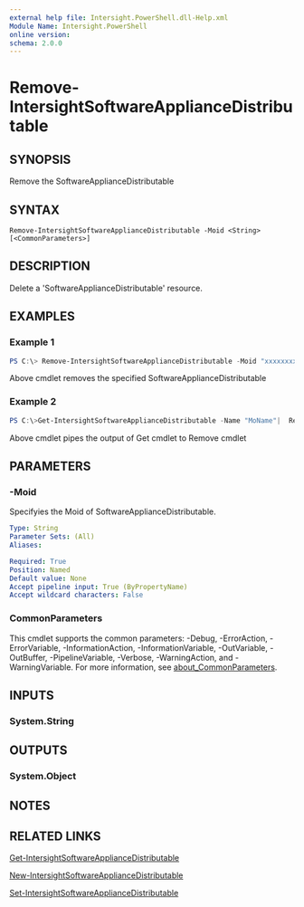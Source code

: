 ```yaml
---
external help file: Intersight.PowerShell.dll-Help.xml
Module Name: Intersight.PowerShell
online version:
schema: 2.0.0
---
```


# Remove-IntersightSoftwareApplianceDistributable

## SYNOPSIS
Remove the SoftwareApplianceDistributable

## SYNTAX

```
Remove-IntersightSoftwareApplianceDistributable -Moid <String> [<CommonParameters>]
```

## DESCRIPTION
Delete a &apos;SoftwareApplianceDistributable&apos; resource.

## EXAMPLES

### Example 1
```powershell
PS C:\> Remove-IntersightSoftwareApplianceDistributable -Moid "xxxxxxxxxxxxxxxxxxxxxxxxxxx"
```
Above cmdlet removes the specified SoftwareApplianceDistributable 

### Example 2
```powershell
PS C:\>Get-IntersightSoftwareApplianceDistributable -Name "MoName"|  Remove-IntersightSoftwareApplianceDistributable
```
Above cmdlet pipes the output of Get cmdlet to Remove cmdlet

## PARAMETERS

### -Moid
Specifyies the Moid of SoftwareApplianceDistributable.

```yaml
Type: String
Parameter Sets: (All)
Aliases:

Required: True
Position: Named
Default value: None
Accept pipeline input: True (ByPropertyName)
Accept wildcard characters: False
```

### CommonParameters
This cmdlet supports the common parameters: -Debug, -ErrorAction, -ErrorVariable, -InformationAction, -InformationVariable, -OutVariable, -OutBuffer, -PipelineVariable, -Verbose, -WarningAction, and -WarningVariable. For more information, see [about_CommonParameters](http://go.microsoft.com/fwlink/?LinkID=113216).

## INPUTS

### System.String

## OUTPUTS

### System.Object
## NOTES

## RELATED LINKS

[Get-IntersightSoftwareApplianceDistributable](./Get-IntersightSoftwareApplianceDistributable.md)

[New-IntersightSoftwareApplianceDistributable](./New-IntersightSoftwareApplianceDistributable.md)

[Set-IntersightSoftwareApplianceDistributable](./Set-IntersightSoftwareApplianceDistributable.md)

